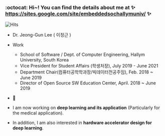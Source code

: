 ### :octocat: Hi~! You can find the details about me at ✨ https://sites.google.com/site/embeddedsochallymuniv/ ✨

![Hits](https://hits.seeyoufarm.com/api/count/incr/badge.svg?url=https://github.com/jeonggunlee)

 * Dr.  Jeong-Gun Lee ( 이정근 )
 
 - Work
   - School of Software / Dept. of Computer Engineering, Hallym University, South Korea
   - Vice President for Student Affairs (학생처장), July 2019 - June 2021
   - Department Chair(컴퓨터공학학과장/빅데이터전공주임), Feb. 2018 ~ June 2019
   - Director of Open Source SW Education Center, April. 2018 ~ June 2019
   
 - 🔭
  - I am now working on **deep learning and its application** (Particularly for the medical application).
  - In addition, I am also interested in **hardware accelerator design for deep learning**.
  
<!--
**jeonggunlee/jeonggunlee** is a ✨ _special_ ✨ repository because its `README.md` (this file) appears on your GitHub profile.

Here are some ideas to get you started:

- 🔭 I’m currently working on ...
- 🌱 I’m currently learning ...
- 👯 I’m looking to collaborate on ...
- 🤔 I’m looking for help with ...
- 💬 Ask me about ...
- 📫 How to reach me: ...
- 😄 Pronouns: ...
- ⚡ Fun fact: ...
-->
